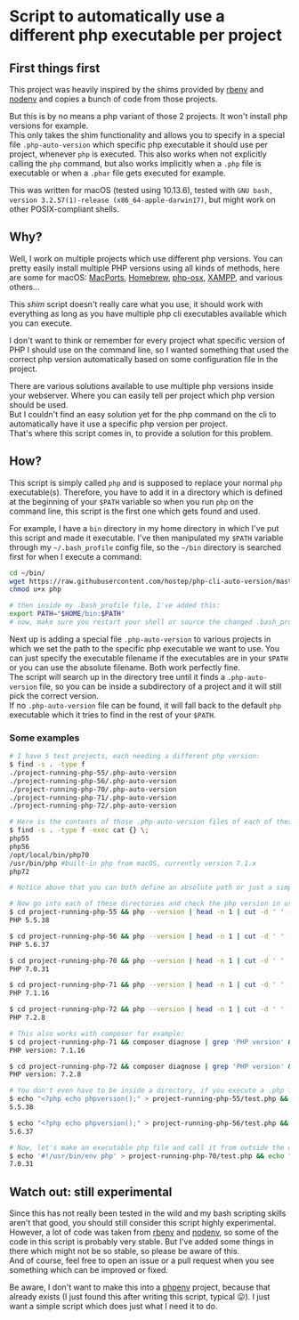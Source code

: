 # Script to automatically use a different php executable per project

## First things first

This project was heavily inspired by the shims provided by [rbenv](https://github.com/rbenv/rbenv) and [nodenv](https://github.com/nodenv/nodenv) and copies a bunch of code from those projects.

But this is by no means a php variant of those 2 projects. It won't install php versions for example.  
This only takes the shim functionality and allows you to specify in a special file `.php-auto-version` which specific php executable it should use per project, whenever `php` is executed. This also works when not explicitly calling the `php` command, but also works implicitly when a `.php` file is executable or when a `.phar` file gets executed for example.

This was written for macOS (tested using 10.13.6), tested with `GNU bash, version 3.2.57(1)-release (x86_64-apple-darwin17)`, but might work on other POSIX-compliant shells.

## Why?

Well, I work on multiple projects which use different php versions. You can pretty easily install multiple PHP versions using all kinds of methods, here are some for macOS: [MacPorts](https://www.macports.org/), [Homebrew](https://brew.sh/), [php-osx](https://php-osx.liip.ch/), [XAMPP](https://www.apachefriends.org/index.html), and various others...

This *shim* script doesn't really care what you use, it should work with everything as long as you have multiple php cli executables available which you can execute.

I don't want to think or remember for every project what specific version of PHP I should use on the command line, so I wanted something that used the correct php version automatically based on some configuration file in the project.

There are various solutions available to use multiple php versions inside your webserver. Where you can easily tell per project which php version should be used.  
But I couldn't find an easy solution yet for the php command on the cli to automatically have it use a specific php version per project.  
That's where this script comes in, to provide a solution for this problem.

## How?

This script is simply called `php` and is supposed to replace your normal `php` executable(s). Therefore, you have to add it in a directory which is defined at the beginning of your `$PATH` variable so when you run `php` on the command line, this script is the first one which gets found and used.

For example, I have a `bin` directory in my home directory in which I've put this script and made it executable. I've then manipulated my `$PATH` variable through my `~/.bash_profile` config file, so the `~/bin` directory is searched first for when I execute a command:

```bash
cd ~/bin/
wget https://raw.githubusercontent.com/hostep/php-cli-auto-version/master/php
chmod u+x php

# then inside my .bash_profile file, I've added this:
export PATH="$HOME/bin:$PATH"
# now, make sure you restart your shell or source the changed .bash_profile file, so the new $PATH variable is getting used
```

Next up is adding a special file `.php-auto-version` to various projects in which we set the path to the specific php executable we want to use. You can just specify the executable filename if the executables are in your `$PATH` or you can use the absolute filename. Both work perfectly fine.  
The script will search up in the directory tree until it finds a `.php-auto-version` file, so you can be inside a subdirectory of a project and it will still pick the correct version.  
If no `.php-auto-version` file can be found, it will fall back to the default `php` executable which it tries to find in the rest of your `$PATH`.

### Some examples

```bash
# I have 5 test projects, each needing a different php version:
$ find -s . -type f
./project-running-php-55/.php-auto-version
./project-running-php-56/.php-auto-version
./project-running-php-70/.php-auto-version
./project-running-php-71/.php-auto-version
./project-running-php-72/.php-auto-version

# Here is the contents of those .php-auto-version files of each of these projects
$ find -s . -type f -exec cat {} \;
php55
php56
/opt/local/bin/php70
/usr/bin/php #built-in php from macOS, currently version 7.1.x
php72

# Notice above that you can both define an absolute path or just a simple filename when that particular command is available in your $PATH

# Now go into each of these directories and check the php version in use:
$ cd project-running-php-55 && php --version | head -n 1 | cut -d ' ' -f 1 -f 2 && cd ..
PHP 5.5.38

$ cd project-running-php-56 && php --version | head -n 1 | cut -d ' ' -f 1 -f 2 && cd ..
PHP 5.6.37

$ cd project-running-php-70 && php --version | head -n 1 | cut -d ' ' -f 1 -f 2 && cd ..
PHP 7.0.31

$ cd project-running-php-71 && php --version | head -n 1 | cut -d ' ' -f 1 -f 2 && cd ..
PHP 7.1.16

$ cd project-running-php-72 && php --version | head -n 1 | cut -d ' ' -f 1 -f 2 && cd ..
PHP 7.2.8

# This also works with composer for example:
$ cd project-running-php-71 && composer diagnose | grep 'PHP version' && cd ..
PHP version: 7.1.16

$ cd project-running-php-72 && composer diagnose | grep 'PHP version' && cd ..
PHP version: 7.2.8

# You don't even have to be inside a directory, if you execute a .php file inside one of those directories, but you yourself are outside of that directory, it will also pick up the correct php version:
$ echo "<?php echo phpversion();" > project-running-php-55/test.php && php project-running-php-55/test.php
5.5.38

$ echo "<?php echo phpversion();" > project-running-php-56/test.php && php project-running-php-56/test.php
5.6.37

# Now, let's make an executable php file and call it from outside the directory
$ echo '#!/usr/bin/env php' > project-running-php-70/test.php && echo "<?php echo phpversion();" >> project-running-php-70/test.php && chmod u+x project-running-php-70/test.php && project-running-php-70/test.php
7.0.31
```

## Watch out: still experimental

Since this has not really been tested in the wild and my bash scripting skills aren't that good, you should still consider this script highly experimental.  
However, a lot of code was taken from [rbenv](https://github.com/rbenv/rbenv) and [nodenv](https://github.com/nodenv/nodenv), so some of the code in this script is probably very stable. But I've added some things in there which might not be so stable, so please be aware of this.  
And of course, feel free to open an issue or a pull request when you see something which can be improved or fixed.

Be aware, I don't want to make this into a [phpenv](https://github.com/phpenv/phpenv) project, because that already exists (I just found this after writing this script, typical 😛). I just want a simple script which does just what I need it to do.

